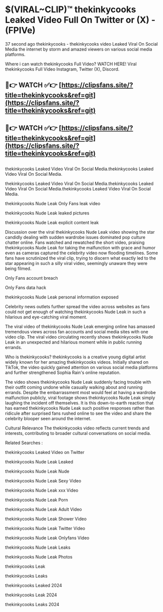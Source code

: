 # $(VIRAL~CLIP)™ thekinkycooks Leaked Video Full On Twitter or (X) -(FPIVe)
37 second ago thekinkycooks - thekinkycooks video Leaked Viral On Social Media the internet by storm and amazed viewers on various social media platforms.

Where i can watch thekinkycooks Full Video? WATCH HERE! Viral thekinkycooks Full Video Instagram, Twitter (X), Discord.

## 🔴👉 WATCH ✅👉 [https://clipsfans.site/?title=thekinkycooks&ref=git](https://clipsfans.site/?title=thekinkycooks&ref=git)
## 🔴👉 WATCH ✅👉 [https://clipsfans.site/?title=thekinkycooks&ref=git](https://clipsfans.site/?title=thekinkycooks&ref=git)
##
thekinkycooks Leaked Video Viral On Social Media.thekinkycooks Leaked Video Viral On Social Media.

thekinkycooks Leaked Video Viral On Social Media.thekinkycooks Leaked Video Viral On Social Media.thekinkycooks Leaked Video Viral On Social Media.

thekinkycooks Nude Leak Only Fans leak video

thekinkycooks Nude Leak leaked pictures

thekinkycooks Nude Leak explicit content leak

Discussion over the viral thekinkycooks Nude Leak video showing the star candidly dealing with sudden wardrobe issues dominated pop culture chatter online. Fans watched and rewatched the short video, praising thekinkycooks Nude Leak for taking the malfunction with grace and humor even as cameras captured the celebrity video now flooding timelines. Some fans have scrutinized the viral clip, trying to discern what exactly led to the star appearing in such a silly viral video, seemingly unaware they were being filmed.


Only Fans account breach

Only Fans data hack

thekinkycooks Nude Leak personal information exposed

Celebrity news outlets further spread the video across websites as fans could not get enough of watching thekinkycooks Nude Leak in such a hilarious and eye-catching viral moment.


The viral video of thekinkycooks Nude Leak emerging online has amassed tremendous views across fan accounts and social media sites with one video clip. The viral video circulating recently shows thekinkycooks Nude Leak in an unexpected and hilarious moment while in public running errands.


Who is thekinkycooks? thekinkycooks is a creative young digital artist widely known for her amazing thekinkycooks videos. Initially shared on TikTok, the video quickly gained attention on various social media platforms and further strengthened Sophia Rain's online reputation.

The video shows thekinkycooks Nude Leak suddenly facing trouble with their outfit coming undone while casually walking about and running errands. Despite the embarrassment most would feel at having a wardrobe malfunction publicly, viral footage shows thekinkycooks Nude Leak simply laughing the incident off themselves. It is this down-to-earth reaction that has earned thekinkycooks Nude Leak such positive responses rather than ridicule after surprised fans rushed online to see the video and share the celebrity blooper seen around the internet.

Cultural Relevance The thekinkycooks video reflects current trends and interests, contributing to broader cultural conversations on social media.

Related Searches :

thekinkycooks Leaked Video on Twitter

thekinkycooks Nude Leak Leaked

thekinkycooks Nude Leak Nude

thekinkycooks Nude Leak Sexy Video

thekinkycooks Nude Leak xxx Video

thekinkycooks Nude Leak Porn

thekinkycooks Nude Leak Adult Video

thekinkycooks Nude Leak Shower Video

thekinkycooks Nude Leak Twitter Video

thekinkycooks Nude Leak Onlyfans Video

thekinkycooks Nude Leak Leaks

thekinkycooks Nude Leak Photos

thekinkycooks Leak

thekinkycooks Leaks

thekinkycooks Leaked 2024

thekinkycooks Leak 2024

thekinkycooks Leaks 2024
